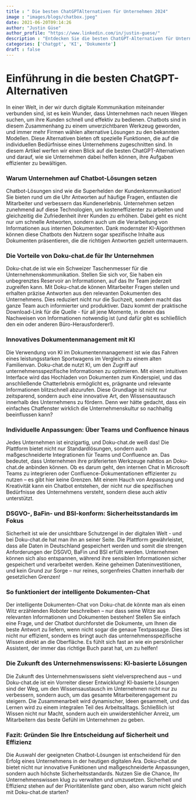 ```yaml
---
title : " Die besten ChatGPTAlternativen für Unternehmen 2024"
image : "images/blogs/chatbox.jpeg"
date: 2021-06-20T09:14:26
author: "Justin Güse"
author_profile: "https://www.linkedin.com/in/justin-guese/"
description : "Entdecken Sie die besten ChatGPT-Alternativen für Unternehmen 2024! Vergleichen Sie Funktionen, Preise und Sicherheitsaspekte, um die optimale Lösung für Ihr Team zu finden."
categories: ['Chatgpt', 'KI', 'Dokumente']
draft : false
---
```


# Einführung in die besten ChatGPT-Alternativen

In einer Welt, in der wir durch digitale Kommunikation miteinander verbunden sind, ist es kein Wunder, dass Unternehmen nach neuen Wegen suchen, um ihre Kunden schnell und effektiv zu bedienen. Chatbots sind in diesem Zusammenhang zu einem unverzichtbaren Werkzeug geworden, und immer mehr Firmen wählen alternative Lösungen zu den bekannten Modellen. Diese Alternativen bieten oft spezielle Funktionen, die auf die individuellen Bedürfnisse eines Unternehmens zugeschnitten sind. In diesem Artikel werfen wir einen Blick auf die besten ChatGPT-Alternativen und darauf, wie sie Unternehmen dabei helfen können, ihre Aufgaben effizienter zu bewältigen.

### Warum Unternehmen auf Chatbot-Lösungen setzen

Chatbot-Lösungen sind wie die Superhelden der Kundenkommunikation! Sie bieten rund um die Uhr Antworten auf häufige Fragen, entlasten die Mitarbeiter und verbessern das Kundenerlebnis. Unternehmen setzen zunehmend auf diese Technologien, um kosteneffizienter zu arbeiten und gleichzeitig die Zufriedenheit ihrer Kunden zu erhöhen. Dabei geht es nicht nur um schnelle Antworten, sondern auch um die Verarbeitung von Informationen aus internen Dokumenten. Dank modernster KI-Algorithmen können diese Chatbots den Nutzern sogar spezifische Inhalte aus Dokumenten präsentieren, die die richtigen Antworten gezielt untermauern.

### Die Vorteile von Doku-chat.de für Ihr Unternehmen

Doku-chat.de ist wie ein Schweizer Taschenmesser für die Unternehmenskommunikation. Stellen Sie sich vor, Sie haben ein unbegrenztes Reservoir an Informationen, auf das Ihr Team jederzeit zugreifen kann. Mit Doku-chat.de können Mitarbeiter Fragen stellen und erhalten präzise Antworten aus den relevanten Dokumenten des Unternehmens. Dies reduziert nicht nur die Suchzeit, sondern macht das ganze Team auch informierter und produktiver. Dazu kommt der praktische Download-Link für die Quelle - für all jene Momente, in denen das Nachweisen von Informationen notwendig ist (und dafür gibt es schließlich den ein oder anderen Büro-Herausforderer!).

### Innovatives Dokumentenmanagement mit KI

Die Verwendung von KI im Dokumentenmanagement ist wie das Fahren eines leistungsstarken Sportwagens im Vergleich zu einem alten Familienvan. Doku-chat.de nutzt KI, um den Zugriff auf unternehmensspezifische Informationen zu optimieren. Mit einem intuitiven Interface wird das Hochladen von Dokumenten zum Kinderspiel, und das anschließende Chatterlebnis ermöglicht es, prägnante und relevante Informationen blitzschnell abzurufen. Diese Grundlage ist nicht nur zeitsparend, sondern auch eine innovative Art, den Wissensaustausch innerhalb des Unternehmens zu fördern. Denn wer hätte gedacht, dass ein einfaches Chatfenster wirklich die Unternehmenskultur so nachhaltig beeinflussen kann?

### Individuelle Anpassungen: Über Teams und Confluence hinaus

Jedes Unternehmen ist einzigartig, und Doku-chat.de weiß das! Die Plattform bietet nicht nur Standardlösungen, sondern auch maßgeschneiderte Integrationen für Teams und Confluence an. Das bedeutet, dass Unternehmen ihre präferierten Werkzeuge nahtlos an Doku-chat.de anbinden können. Ob es darum geht, den internen Chat in Microsoft Teams zu integrieren oder Confluence-Dokumentationen effizienter zu nutzen – es gibt hier keine Grenzen. Mit einem Hauch von Anpassung und Kreativität kann ein Chatbot entstehen, der nicht nur die spezifischen Bedürfnisse des Unternehmens versteht, sondern diese auch aktiv unterstützt.

### DSGVO-, BaFin- und BSI-konform: Sicherheitsstandards im Fokus

Sicherheit ist wie der unsichtbare Schutzengel in der digitalen Welt - und bei Doku-chat.de hat man ihn an seiner Seite. Die Plattform gewährleistet, dass alle Daten in Deutschland gespeichert werden und somit die strengen Anforderungen der DSGVO, BaFin und BSI erfüllt werden. Unternehmen können sich also entspannen, während ihre sensiblen Informationen sicher gespeichert und verarbeitet werden. Keine geheimen Dateninvestitionen, und kein Grund zur Sorge – nur reines, sorgenfreies Chatten innerhalb der gesetzlichen Grenzen!

### So funktioniert der intelligente Dokumenten-Chat

Der intelligente Dokumenten-Chat von Doku-chat.de könnte man als einen Witz erzählenden Roboter beschreiben – nur dass seine Witze aus relevanten Informationen und Dokumenten bestehen! Stellen Sie einfach eine Frage, und der Chatbot durchforstet die Dokumente, um Ihnen die beste Antwort zu liefern, wenn nicht sogar die genaue Textpassage. Dies ist nicht nur effizient, sondern es bringt auch das unternehmensspezifische Wissen direkt an die Oberfläche. Es fühlt sich fast an wie ein persönlicher Assistent, der immer das richtige Buch parat hat, um zu helfen!

### Die Zukunft des Unternehmenswissens: KI-basierte Lösungen

Die Zukunft des Unternehmenswissens sieht vielversprechend aus – und Doku-chat.de ist ein Vorreiter dieser Entwicklung! KI-basierte Lösungen sind der Weg, um den Wissensaustausch im Unternehmen nicht nur zu verbessern, sondern auch, um das gesamte Mitarbeiterengagement zu steigern. Die Zusammenarbeit wird dynamischer, Ideen gesammelt, und das Lernen wird zu einem integralen Teil des Arbeitsalltags. Schließlich ist Wissen nicht nur Macht, sondern auch ein unwiderstehlicher Anreiz, um Mitarbeitern das beste Gefühl im Unternehmen zu geben.

### Fazit: Gründen Sie Ihre Entscheidung auf Sicherheit und Effizienz

Die Auswahl der geeigneten Chatbot-Lösungen ist entscheidend für den Erfolg eines Unternehmens in der heutigen digitalen Ära. Doku-chat.de bietet nicht nur innovative Funktionen und maßgeschneiderte Anpassungen, sondern auch höchste Sicherheitsstandards. Nutzen Sie die Chance, Ihr Unternehmenswissen klug zu verwalten und umzusetzen. Sicherheit und Effizienz stehen auf der Prioritätenliste ganz oben, also warum nicht gleich mit Doku-chat.de starten?